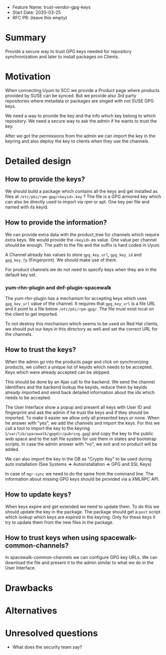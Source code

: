 - Feature Name: trust-vendor-gpg-keys
- Start Date: 2020-03-25
- RFC PR: (leave this empty)

# Summary
[summary]: #summary

Provide a secure way to trust GPG keys needed for repository synchronization and later to install packages on Clients.

# Motivation
[motivation]: #motivation

When connecting Uyuni to SCC we provide a Product page where products provided by SUSE can be synced.
But we provide also 3rd party repositories where metadata or packages are singed with not SUSE GPG keys.

We need a way to provide the key and the info which key belong to which repository.
We need a secure way to ask the admin if he wants to trust the key.

After we got the permissions from the admin we can import the key in the keyring and also deploy the key
to clients when they use the channels.

# Detailed design
[design]: #detailed-design

## How to provide the keys?

We should build a package which contains all the keys and get installed as files at `/etc/pki/rpm-gpg/<keyid>.key` ?
The file is a GPG armored key which can also be directly used to import via rpm or apt.
One key per file and named with its keyid.


## How to provide the information?

We can provide extra data with the product_tree for channels which require extra keys.
We would provide the `<keyid>` as value. One value per channel should be enough.
The path to the file and the suffix is hard coded in Uyuni.

A Channel already has values to store `gpg_key_url`, `gpg_key_id` and `gpg_key_fp` (Fingerprint).
We should make use of them.

For product channels we do not need to specify keys when they are in the default key set.

### yum-rhn-plugin and dnf-plugin-spacewalk

The yum-rhn-plugin has a mechanism for accepting keys which uses `gpg_key_url` value of the channel.
It requires that `gpg_key_url` is a file URL and it point to a file below `/etc/pki/rpm-gpg/`.
The file must exist local on the client to get imported.

To not destroy this mechanism which seems to be used on Red Hat clients, we should put our keys in
this directory as well and set the correct URL for the channels.


## How to trust the keys?

When the admin go into the products page and click on synchronizing products, we collect a unique list of keyids
which needs to be accepted. Keys which were already accepted can be skipped.

This should be done by an Ajax call to the backend. We send the channel identifiers and the backend lookup the
keyids, reduce them by keyids already imported and send back detailed information about the ids which needs to be accepted.

The User Interface show a popup and present all keys with User ID and fingerprint and ask the admin if he trust the keys
and if they should be imported. To make it easier we allow only all presented keys or none.
When he answer with "yes", we add the channels and import the keys. For this we call a tool to import the key
to the keyring (`/var/lib/spacewalk/gpgdir/pubring.gpg`) and copy the key to the public web space and to the salt file system
for use them in states and bootstrap scripts.
In case the admin answer with "no", we exit and no product will be added.

We can also import the key in the DB as "Crypto Key" to be used during auto installation
(See Systems => Autoinstallation => GPG and SSL Keys)

In case of `mgr-sync` we need to do the same from the command line. The information about missing GPG keys should be
provided via a XMLRPC API.


## How to update keys?

When keys expire and get extended we need to update them. To do this we should update the key in the package.
The package should get a `post` script which lookup which keys are expired in the keyring. Only for these keys
it try to update them from the new files in the package.


## How to trust keys when using spacewalk-common-channels?

In spacewalk-common-channels we can configure GPG key URLs. We can download the file and present it to the admin
similar to what we do in the User Interface.


# Drawbacks
[drawbacks]: #drawbacks


# Alternatives
[alternatives]: #alternatives


# Unresolved questions
[unresolved]: #unresolved-questions

- What does the security team say?
